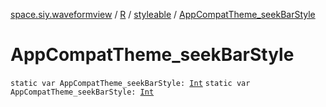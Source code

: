 [space.siy.waveformview](../../index.md) / [R](../index.md) / [styleable](index.md) / [AppCompatTheme_seekBarStyle](./-app-compat-theme_seek-bar-style.md)

# AppCompatTheme_seekBarStyle

`static var AppCompatTheme_seekBarStyle: `[`Int`](https://kotlinlang.org/api/latest/jvm/stdlib/kotlin/-int/index.html)
`static var AppCompatTheme_seekBarStyle: `[`Int`](https://kotlinlang.org/api/latest/jvm/stdlib/kotlin/-int/index.html)